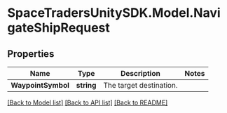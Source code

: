 # SpaceTradersUnitySDK.Model.NavigateShipRequest

## Properties

Name | Type | Description | Notes
------------ | ------------- | ------------- | -------------
**WaypointSymbol** | **string** | The target destination. | 

[[Back to Model list]](../README.md#documentation-for-models) [[Back to API list]](../README.md#documentation-for-api-endpoints) [[Back to README]](../README.md)

